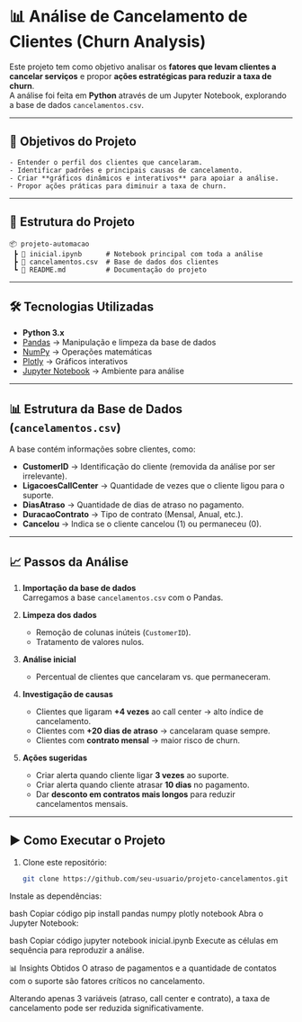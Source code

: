 # 📊 Análise de Cancelamento de Clientes (Churn Analysis)

Este projeto tem como objetivo analisar os **fatores que levam clientes a cancelar serviços** e propor **ações estratégicas para reduzir a taxa de churn**.  
A análise foi feita em **Python** através de um Jupyter Notebook, explorando a base de dados `cancelamentos.csv`.

---

## 🚀 Objetivos do Projeto


```
- Entender o perfil dos clientes que cancelaram.  
- Identificar padrões e principais causas de cancelamento.  
- Criar **gráficos dinâmicos e interativos** para apoiar a análise.  
- Propor ações práticas para diminuir a taxa de churn.  
```


---

## 📂 Estrutura do Projeto

```
📦 projeto-automacao
 ┣ 📜 inicial.ipynb      # Notebook principal com toda a análise
 ┣ 📜 cancelamentos.csv  # Base de dados dos clientes
 ┗ 📜 README.md          # Documentação do projeto
```

---

## 🛠️ Tecnologias Utilizadas

- **Python 3.x**
- [Pandas](https://pandas.pydata.org/) → Manipulação e limpeza da base de dados  
- [NumPy](https://numpy.org/) → Operações matemáticas  
- [Plotly](https://plotly.com/python/) → Gráficos interativos  
- [Jupyter Notebook](https://jupyter.org/) → Ambiente para análise  

---

## 📊 Estrutura da Base de Dados (`cancelamentos.csv`)

A base contém informações sobre clientes, como:

- **CustomerID** → Identificação do cliente (removida da análise por ser irrelevante).  
- **LigacoesCallCenter** → Quantidade de vezes que o cliente ligou para o suporte.  
- **DiasAtraso** → Quantidade de dias de atraso no pagamento.  
- **DuracaoContrato** → Tipo de contrato (Mensal, Anual, etc.).  
- **Cancelou** → Indica se o cliente cancelou (1) ou permaneceu (0).  

---

## 📈 Passos da Análise

1. **Importação da base de dados**  
   Carregamos a base `cancelamentos.csv` com o Pandas.  

2. **Limpeza dos dados**  
   - Remoção de colunas inúteis (`CustomerID`).  
   - Tratamento de valores nulos.  

3. **Análise inicial**  
   - Percentual de clientes que cancelaram vs. que permaneceram.  

4. **Investigação de causas**  
   - Clientes que ligaram **+4 vezes** ao call center → alto índice de cancelamento.  
   - Clientes com **+20 dias de atraso** → cancelaram quase sempre.  
   - Clientes com **contrato mensal** → maior risco de churn.  

5. **Ações sugeridas**  
   - Criar alerta quando cliente ligar **3 vezes** ao suporte.  
   - Criar alerta quando cliente atrasar **10 dias** no pagamento.  
   - Dar **desconto em contratos mais longos** para reduzir cancelamentos mensais.  

---

## ▶️ Como Executar o Projeto

1. Clone este repositório:
   ```bash
   git clone https://github.com/seu-usuario/projeto-cancelamentos.git
Instale as dependências:

bash
Copiar código
pip install pandas numpy plotly notebook
Abra o Jupyter Notebook:

bash
Copiar código
jupyter notebook inicial.ipynb
Execute as células em sequência para reproduzir a análise.

📊 Insights Obtidos
O atraso de pagamentos e a quantidade de contatos com o suporte são fatores críticos no cancelamento.

Alterando apenas 3 variáveis (atraso, call center e contrato), a taxa de cancelamento pode ser reduzida significativamente.
